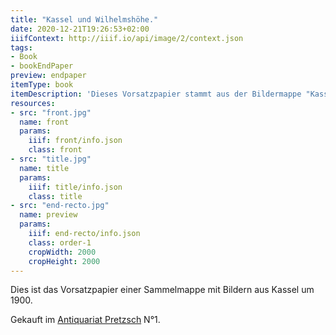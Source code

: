 ```yaml
---
title: "Kassel und Wilhelmshöhe."
date: 2020-12-21T19:26:53+02:00
iiifContext: http://iiif.io/api/image/2/context.json
tags:
- Book
- bookEndPaper
preview: endpaper
itemType: book
itemDescription: 'Dieses Vorsatzpapier stammt aus der Bildermappe "Kassel und Wilhelmshöhe.", erschienen zwischen ca. 1890 und 1910 bei Max Siering, Cassel. <a class="worldcat" href="http://www.worldcat.org/oclc/10159187">&nbsp;</a>'
resources:
- src: "front.jpg"
  name: front
  params:
    iiif: front/info.json
    class: front
- src: "title.jpg"
  name: title
  params:
    iiif: title/info.json
    class: title
- src: "end-recto.jpg"
  name: preview
  params:
    iiif: end-recto/info.json
    class: order-1
    cropWidth: 2000
    cropHeight: 2000
---
```

Dies ist das Vorsatzpapier einer Sammelmappe mit Bildern aus Kassel um 1900.

<!--more-->
Gekauft im [Antiquariat Pretzsch](https://antiquariat-pretzsch.de/) N°1.
